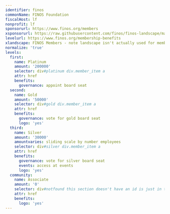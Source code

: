 ```yaml
---
identifier: finos
commonName: FINOS Foundation
fiscalHost: lf
nonprofit: lf
sponsorurl: https://www.finos.org/members
xsponsorurl: https://raw.githubusercontent.com/finos/finos-landscape/master/landscape.yml
levelurl: https://www.finos.org/membership-benefits
xlandscape: FINOS Members - note landscape isn't actually used for members!
normalize: 'true'
levels:
  first:
    name: Platinum
    amount: '200000'
    selector: div#platinum div.member_item a
    attr: href
    benefits:
      governance: appoint board seat
  second:
    name: Gold
    amount: '50000'
    selector: div#gold div.member_item a
    attr: href
    benefits:
      governance: vote for gold board seat
      logo: 'yes'
  third:
    name: Silver
    amount: '30000'
    amountvaries: sliding scale by number employees
    selector: div#silver div.member_item a
    attr: href
    benefits:
      governance: vote for silver board seat
      events: access at events
      logo: 'yes'
  community:
    name: Associate
    amount: '0'
    selector: div#notfound this section doesn't have an id is just in the silver section
    attr: href
    benefits:
      logo: 'yes'
---
```

